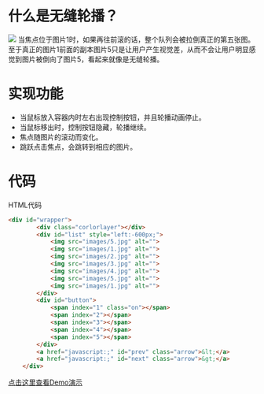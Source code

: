 # 什么是无缝轮播？

![](https://artjay-1258580758.cos.ap-shanghai.myqcloud.com/CarouselDemo/jieshao.png)
当焦点位于图片1时，如果再往前滚的话，整个队列会被拉倒真正的第五张图。至于真正的图片1前面的副本图片5只是让用户产生视觉差，从而不会让用户明显感觉到图片被倒向了图片5，看起来就像是无缝轮播。

# 实现功能

- 当鼠标放入容器内时左右出现控制按钮，并且轮播动画停止。
- 当鼠标移出时，控制按钮隐藏，轮播继续。
- 焦点随图片的滚动而变化。
- 跳跃点击焦点，会跳转到相应的图片。
# 代码

HTML代码
```html
<div id="wrapper">
        <div class="corlorlayer"></div>
        <div id="list" style="left:-600px;">
            <img src="images/5.jpg" alt="">
            <img src="images/1.jpg" alt="">
            <img src="images/2.jpg" alt="">
            <img src="images/3.jpg" alt="">
            <img src="images/4.jpg" alt="">
            <img src="images/5.jpg" alt="">
            <img src="images/1.jpg" alt="">
        </div>
        <div id="button">
            <span index="1" class="on"></span>
            <span index="2"></span>
            <span index="3"></span>
            <span index="4"></span>
            <span index="5"></span>
        </div>
        <a href="javascript:;" id="prev" class="arrow">&lt;</a>
        <a href="javascript:;" id="next" class="arrow">&gt;</a>
    </div>
```
<a href="https://www.artjay.me/Demo/carousel" target="_blank">点击这里查看Demo演示</a>
